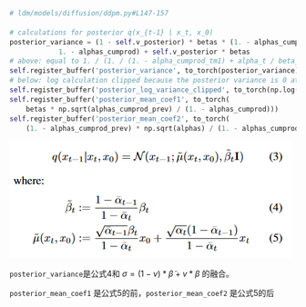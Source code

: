 ```python
# ldm/models/diffusion/ddpm.py#L147-157

# calculations for posterior q(x_{t-1} | x_t, x_0)
posterior_variance = (1 - self.v_posterior) * betas * (1. - alphas_cumprod_prev) / (
            1. - alphas_cumprod) + self.v_posterior * betas
# above: equal to 1. / (1. / (1. - alpha_cumprod_tm1) + alpha_t / beta_t)
self.register_buffer('posterior_variance', to_torch(posterior_variance))
# below: log calculation clipped because the posterior variance is 0 at the beginning of the diffusion chain
self.register_buffer('posterior_log_variance_clipped', to_torch(np.log(np.maximum(posterior_variance, 1e-20))))
self.register_buffer('posterior_mean_coef1', to_torch(
    betas * np.sqrt(alphas_cumprod_prev) / (1. - alphas_cumprod)))
self.register_buffer('posterior_mean_coef2', to_torch(
    (1. - alphas_cumprod_prev) * np.sqrt(alphas) / (1. - alphas_cumprod)))
```



![Alt text](../images/image.png)

`posterior_variance`是公式4和 $\sigma = (1-v) * \tilde{\beta} + v * \beta$ 的融合。

`posterior_mean_coef1` 是公式5的前，`posterior_mean_coef2` 是公式5的后